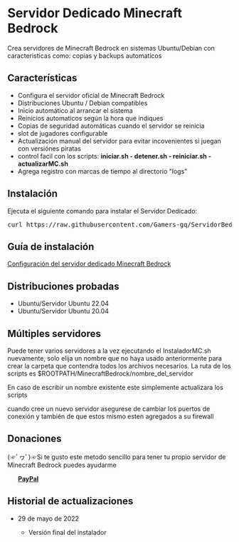 # Servidor Dedicado Minecraft Bedrock

Crea servidores de Minecraft Bedrock en sistemas Ubuntu/Debian con caracteristicas como: copias y backups automaticos<br>


<h2>Características</h2>
<ul>
  <li>Configura el servidor oficial de Minecraft Bedrock</li>
  <li>Distribuciones Ubuntu / Debian compatibles</li>
  <li>Inicio automático al arrancar el sistema</li>
  <li>Reinicios automaticos según la hora que indiques</li>
  <li>Copias de seguridad automáticas cuando el servidor se reinicia</li>
  <li>slot de jugadores configurable</li>
  <li>Actualización manual del servidor para evitar incovenientes si juegan con versiónes piratas</li>
  <li>control facil con los scripts: <strong> iniciar.sh - detener.sh - reiniciar.sh - actualizarMC.sh</strong> </li>
  <li>Agrega registro con marcas de tiempo al directorio "logs"</li>
</ul>


<h2>Instalación</h2>
Ejecuta el siguiente comando para instalar el Servidor Dedicado:<br>
<pre>curl https://raw.githubusercontent.com/Gamers-gq/ServidorBedrock/master/InstaladorMC.sh | bash</pre>


<h2>Guía de instalación</h2>
<a href="https://gamers.gq/" target="_blank" rel="noopener noreferrer" >Configuración del servidor dedicado Minecraft Bedrock</a>


<h2>Distribuciones probadas</h2>
<ul>
 <li>Ubuntu/Servidor Ubuntu 22.04</li>
 <li>Ubuntu/Servidor Ubuntu 20.04</li>
</ul>


<h2>Múltiples servidores</h2>
<p>Puede tener varios servidores a la vez ejecutando el InstaladorMC.sh nuevamente, solo elija un nombre que no haya usado anteriormente para crear la carpeta que contendra todos los archivos necesarios. La ruta de los scripts es $ROOTPATH/MinecraftBedrock/nombre_del_servidor</p>

<p>En caso de escribir un nombre existente este simplemente actualizara los scripts</p>

<p>cuando cree un nuevo servidor asegurese de cambiar los puertos de conexión y también de que estos mismo esten agregados a su firewall</p>


<h2>Donaciones</h2>
<p>(☞ﾟヮﾟ)☞Si te gusto este metodo sencillo para tener tu propio servidor de Minecraft Bedrock puedes ayudarme</p>
<ul>
<a href="https://www.paypal.com/paypalme/MarcusMayorga" target="_blank" rel="noopener noreferrer" ><strong>PayPal</strong></a>
</ul>


<h2>Historial de actualizaciones</h2>
<ul>
  <li>29 de mayo de 2022</li>
    <ul>
        <li>Versión final del instalador</li>
    </ul>